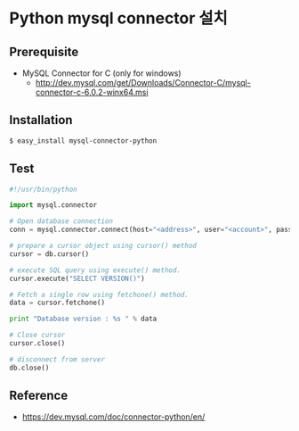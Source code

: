 Python mysql connector 설치
=====

## Prerequisite
* MySQL Connector for C (only for windows)
  * http://dev.mysql.com/get/Downloads/Connector-C/mysql-connector-c-6.0.2-winx64.msi

## Installation

```bash
$ easy_install mysql-connector-python
```

## Test

```python
#!/usr/bin/python

import mysql.connector

# Open database connection
conn = mysql.connector.connect(host="<address>", user="<account>", password="<password>", database="testdb")

# prepare a cursor object using cursor() method
cursor = db.cursor()

# execute SQL query using execute() method.
cursor.execute("SELECT VERSION()")

# Fetch a single row using fetchone() method.
data = cursor.fetchone()

print "Database version : %s " % data

# Close cursor
cursor.close()

# disconnect from server
db.close()
```

## Reference
* https://dev.mysql.com/doc/connector-python/en/
